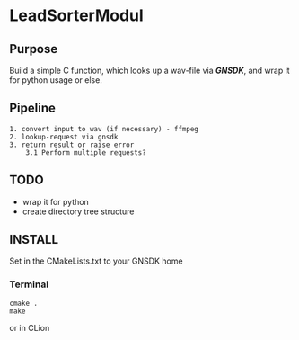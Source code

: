 # LeadSorterModul

## Purpose
Build a simple C function, which looks up a wav-file via ***GNSDK***, and wrap it for python usage or else.

## Pipeline
    1. convert input to wav (if necessary) - ffmpeg
    2. lookup-request via gnsdk
    3. return result or raise error
        3.1 Perform multiple requests?

## TODO
- wrap it for python
- create directory tree structure

## INSTALL
Set in the CMakeLists.txt to your GNSDK home

### Terminal
```
cmake .
make
```
or in CLion